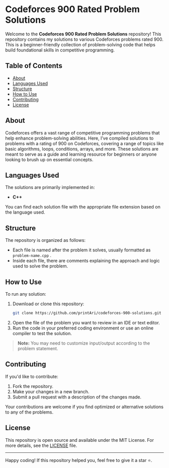 # Codeforces 900 Rated Problem Solutions

Welcome to the **Codeforces 900 Rated Problem Solutions** repository! This repository contains my solutions to various Codeforces problems rated 900. This is a beginner-friendly collection of problem-solving code that helps build foundational skills in competitive programming.

## Table of Contents
- [About](#about)
- [Languages Used](#languages-used)
- [Structure](#structure)
- [How to Use](#how-to-use)
- [Contributing](#contributing)
- [License](#license)

## About

Codeforces offers a vast range of competitive programming problems that help enhance problem-solving abilities. Here, I’ve compiled solutions to problems with a rating of 900 on Codeforces, covering a range of topics like basic algorithms, loops, conditions, arrays, and more. These solutions are meant to serve as a guide and learning resource for beginners or anyone looking to brush up on essential concepts.

## Languages Used

The solutions are primarily implemented in:
- **C++**

You can find each solution file with the appropriate file extension based on the language used.

## Structure

The repository is organized as follows:


- Each file is named after the problem it solves, usually formatted as `problem-name.cpp` .
- Inside each file, there are comments explaining the approach and logic used to solve the problem.

## How to Use

To run any solution:
1. Download or clone this repository:
    ```bash
    git clone https://github.com/printAri/codeforces-900-solutions.git
    ```
2. Open the file of the problem you want to review in an IDE or text editor.
3. Run the code in your preferred coding environment or use an online compiler to test the solution.

> **Note:** You may need to customize input/output according to the problem statement.

## Contributing

If you'd like to contribute:
1. Fork the repository.
2. Make your changes in a new branch.
3. Submit a pull request with a description of the changes made.

Your contributions are welcome if you find optimized or alternative solutions to any of the problems.

## License

This repository is open source and available under the MIT License. For more details, see the [LICENSE](LICENSE) file.

---

Happy coding! If this repository helped you, feel free to give it a star ⭐.






